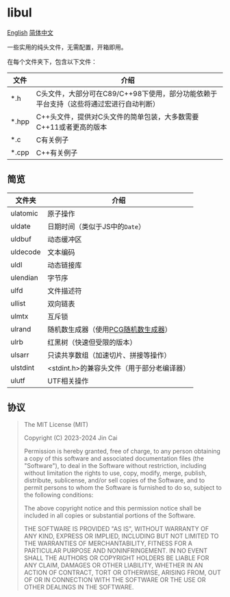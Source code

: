 # libul

[English](README.md)	[简体中文](README_zh_CN.md)

一些实用的纯头文件，无需配置，开箱即用。

在每个文件夹下，包含以下文件：

| 文件  | 介绍                                                         |
| ----- | ------------------------------------------------------------ |
| *.h   | C头文件，大部分可在C89/C++98下使用，部分功能依赖于平台支持（这些将通过宏进行自动判断） |
| *.hpp | C++头文件，提供对C头文件的简单包装，大多数需要C++11或者更高的版本 |
| *.c   | C有关例子                                                    |
| *.cpp | C++有关例子                                                  |

## 简览

| 文件夹   | 介绍                                                         |
| -------- | ------------------------------------------------------------ |
| ulatomic | 原子操作                                                     |
| uldate   | 日期时间（类似于JS中的`Date`）                               |
| uldbuf   | 动态缓冲区                                                   |
| uldecode | 文本编码                                                     |
| uldl     | 动态链接库                                                   |
| ulendian | 字节序                                                       |
| ulfd     | 文件描述符                                                   |
| ullist   | 双向链表                                                     |
| ulmtx    | 互斥锁                                                       |
| ulrand   | 随机数生成器（使用[PCG随机数生成器](https://www.pcg-random.org/)） |
| ulrb     | 红黑树（快速但受限的版本）                                   |
| ulsarr   | 只读共享数组（加速切片、拼接等操作）                         |
| ulstdint | <stdint.h>的兼容头文件（用于部分老编译器）                   |
| ulutf    | UTF相关操作                                                  |

## 协议

> The MIT License (MIT)
> 
> Copyright (C) 2023-2024 Jin Cai
> 
> Permission is hereby granted, free of charge, to any person obtaining a copy
> of this software and associated documentation files (the "Software"), to deal
> in the Software without restriction, including without limitation the rights
> to use, copy, modify, merge, publish, distribute, sublicense, and/or sell
> copies of the Software, and to permit persons to whom the Software is
> furnished to do so, subject to the following conditions:
> 
> The above copyright notice and this permission notice shall be included in all
> copies or substantial portions of the Software.
> 
> THE SOFTWARE IS PROVIDED "AS IS", WITHOUT WARRANTY OF ANY KIND, EXPRESS OR
> IMPLIED, INCLUDING BUT NOT LIMITED TO THE WARRANTIES OF MERCHANTABILITY,
> FITNESS FOR A PARTICULAR PURPOSE AND NONINFRINGEMENT. IN NO EVENT SHALL THE
> AUTHORS OR COPYRIGHT HOLDERS BE LIABLE FOR ANY CLAIM, DAMAGES OR OTHER
> LIABILITY, WHETHER IN AN ACTION OF CONTRACT, TORT OR OTHERWISE, ARISING FROM,
> OUT OF OR IN CONNECTION WITH THE SOFTWARE OR THE USE OR OTHER DEALINGS IN THE
> SOFTWARE.
